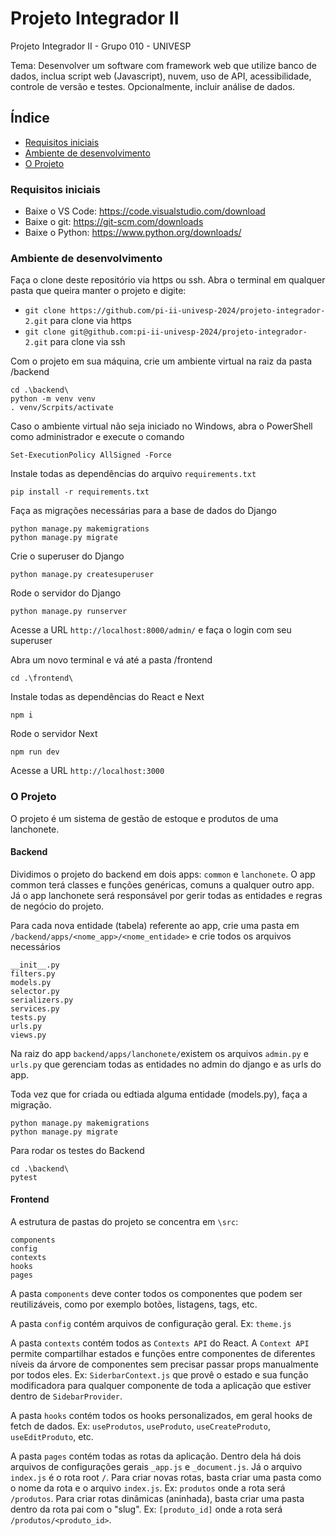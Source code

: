 # Projeto Integrador II

Projeto Integrador II - Grupo 010 - UNIVESP

Tema: Desenvolver um software com framework web que utilize banco de dados, inclua script web (Javascript), nuvem, uso de API, acessibilidade, controle de versão e testes. Opcionalmente, incluir análise de dados.

## Índice

<!--ts-->
  * [Requisitos iniciais](#Requisitos-iniciais)
  * [Ambiente de desenvolvimento](#Ambiente-de-desenvolvimento)
  * [O Projeto](#O-Projeto)
<!--te-->

### Requisitos iniciais

- Baixe o VS Code: https://code.visualstudio.com/download
- Baixe o git: https://git-scm.com/downloads
- Baixe o Python: https://www.python.org/downloads/


### Ambiente de desenvolvimento

Faça o clone deste repositório via https ou ssh. Abra o terminal em qualquer pasta que queira manter o projeto e digite: 
- ```git clone https://github.com/pi-ii-univesp-2024/projeto-integrador-2.git``` para clone via https
- ```git clone git@github.com:pi-ii-univesp-2024/projeto-integrador-2.git``` para clone via ssh

Com o projeto em sua máquina, crie um ambiente virtual na raiz da pasta /backend
```
cd .\backend\
python -m venv venv
. venv/Scrpits/activate
```

Caso o ambiente virtual não seja iniciado no Windows, abra o PowerShell como administrador e execute o comando
```
Set-ExecutionPolicy AllSigned -Force
```

Instale todas as dependências do arquivo ```requirements.txt```
```
pip install -r requirements.txt
```

Faça as migrações necessárias para a base de dados do Django
```
python manage.py makemigrations
python manage.py migrate
```

Crie o superuser do Django
```
python manage.py createsuperuser
```

Rode o servidor do Django
```
python manage.py runserver 
```

Acesse a URL ```http://localhost:8000/admin/``` e faça o login com seu superuser


Abra um novo terminal e vá até a pasta /frontend

```
cd .\frontend\
```

Instale todas as dependências do React e Next

```
npm i
```

Rode o servidor Next

```
npm run dev
```

Acesse a URL ```http://localhost:3000```

### O Projeto

O projeto é um sistema de gestão de estoque e produtos de uma lanchonete.

#### Backend

Dividimos o projeto do backend em dois apps: `common` e `lanchonete`. O app common terá classes e funções genéricas, comuns a qualquer outro app. Já o app lanchonete será responsável por gerir todas as entidades e regras de negócio do projeto.

Para cada nova entidade (tabela) referente ao app, crie uma pasta em `/backend/apps/<nome_app>/<nome_entidade>` e crie todos os arquivos necessários
```
__init__.py
filters.py
models.py
selector.py
serializers.py
services.py
tests.py
urls.py
views.py
```

Na raiz do app `backend/apps/lanchonete/`existem os arquivos `admin.py` e `urls.py` que gerenciam todas as entidades no admin do django e as urls do app.

Toda vez que for criada ou edtiada alguma entidade (models.py), faça a migração.

```
python manage.py makemigrations
python manage.py migrate
```

Para rodar os testes do Backend

```
cd .\backend\
pytest
```

#### Frontend

A estrutura de pastas do projeto se concentra em `\src`:

```
components
config
contexts
hooks
pages
```

A pasta `components` deve conter todos os componentes que podem ser reutilizáveis, como por exemplo botões, listagens, tags, etc. 

A pasta `config` contém arquivos de configuração geral. Ex: `theme.js`

A pasta `contexts` contém todos as `Contexts API` do React. A `Context API` permite compartilhar estados e funções entre componentes de diferentes níveis da árvore de componentes sem precisar passar props manualmente por todos eles. Ex: `SiderbarContext.js` que provê o estado e sua função modificadora para qualquer componente de toda a aplicação que estiver dentro de `SidebarProvider`.

A pasta `hooks` contém todos os hooks personalizados, em geral hooks de fetch de dados. Ex: `useProdutos`, `useProduto`, `useCreateProduto`, `useEditProduto`, etc.

A pasta `pages` contém todas as rotas da aplicação. Dentro dela há dois arquivos de configurações gerais `_app.js` e `_document.js`. Já o arquivo `index.js` é o rota root `/`. Para criar novas rotas, basta criar uma pasta como o nome da rota e o arquivo `index.js`. Ex: `produtos` onde a rota será `/produtos`. Para criar rotas dinâmicas (aninhada), basta criar uma pasta dentro da rota pai com o "slug". Ex: `[produto_id]` onde a rota será `/produtos/<produto_id>`.
